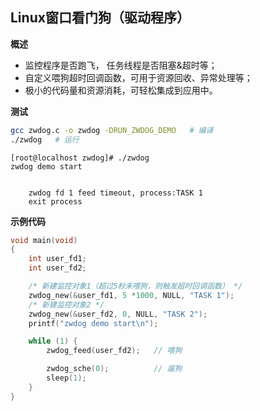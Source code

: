 ## Linux窗口看门狗（驱动程序）
**概述**
* 监控程序是否跑飞， 任务线程是否阻塞&超时等；
* 自定义喂狗超时回调函数，可用于资源回收、异常处理等；
* 极小的代码量和资源消耗，可轻松集成到应用中。

**测试**

``` bash
gcc zwdog.c -o zwdog -DRUN_ZWDOG_DEMO   # 编译
./zwdog   # 运行
```
```
[root@localhost zwdog]# ./zwdog 
zwdog demo start


    zwdog fd 1 feed timeout, process:TASK 1 
    exit process 

```

**示例代码**

``` C
void main(void)
{
    int user_fd1;
    int user_fd2;

    /* 新建监控对象1（超过5秒未喂狗，则触发超时回调函数） */
    zwdog_new(&user_fd1, 5 *1000, NULL, "TASK 1");
    /* 新建监控对象2 */
    zwdog_new(&user_fd2, 0, NULL, "TASK 2");
    printf("zwdog demo start\n");

    while (1) {
        zwdog_feed(user_fd2);   // 喂狗

        zwdog_sche(0);          // 遛狗
        sleep(1);
    }
}
```